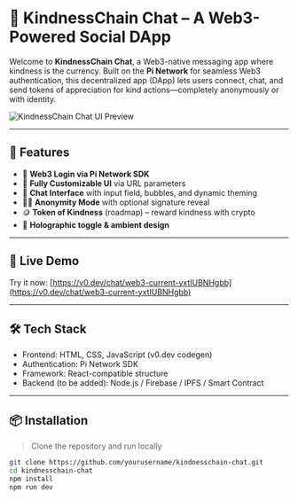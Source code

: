 # 💬 KindnessChain Chat – A Web3-Powered Social DApp

Welcome to **KindnessChain Chat**, a Web3-native messaging app where kindness is the currency. Built on the **Pi Network** for seamless Web3 authentication, this decentralized app (DApp) lets users connect, chat, and send tokens of appreciation for kind actions—completely anonymously or with identity.

![KindnessChain Chat UI Preview](https://your-screenshot-url-if-available.png)

---

## 🚀 Features

- 🔐 **Web3 Login via Pi Network SDK**
- 🎨 **Fully Customizable UI** via URL parameters
- 💬 **Chat Interface** with input field, bubbles, and dynamic theming
- 🧑‍🚀 **Anonymity Mode** with optional signature reveal
- 🪙 **Token of Kindness** (roadmap) – reward kindness with crypto
- 🌈 **Holographic toggle & ambient design**

---

## 🧠 Live Demo

Try it now: [https://v0.dev/chat/web3-current-yxtIUBNHgbb](https://v0.dev/chat/web3-current-yxtIUBNHgbb)

---

## 🛠 Tech Stack

- Frontend: HTML, CSS, JavaScript (v0.dev codegen)
- Authentication: Pi Network SDK
- Framework: React-compatible structure
- Backend (to be added): Node.js / Firebase / IPFS / Smart Contract

---

## 📦 Installation

> Clone the repository and run locally

```bash
git clone https://github.com/yourusername/kindnesschain-chat.git
cd kindnesschain-chat
npm install
npm run dev
